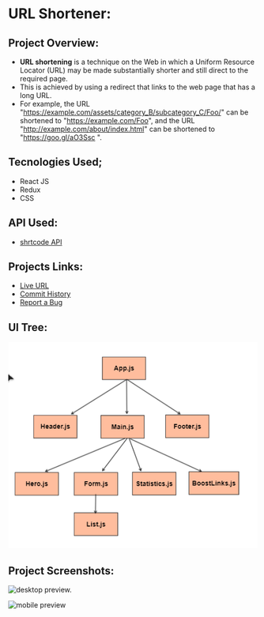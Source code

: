 # URL Shortener:

## Project Overview:
- **URL shortening** is a technique on the Web in which a Uniform Resource Locator (URL) may be made substantially shorter and still direct to the required page. 
- This is achieved by using a redirect that links to the web page that has a long URL. 
- For example, the URL "https://example.com/assets/category_B/subcategory_C/Foo/" can be shortened to "https://example.com/Foo", and the URL "http://example.com/about/index.html" can be shortened to "https://goo.gl/aO3Ssc ".


## Tecnologies Used;
- React JS
- Redux
- CSS


## API Used:
- [shrtcode API](https://shrtco.de/docs)

## Projects Links:
- [Live URL](https://shortly-url-shortener-bj.netlify.app/)
- [Commit History](https://github.com/BoshraJaber/url-shortner/commits/main)
- [Report a Bug](https://github.com/BoshraJaber/url-shortner/issues)

## UI Tree:

![UI Tree](ui_tree.png)



## Project Screenshots:

![desktop preview.](./desktop_preview.gif)

![mobile preview](./mobile_preview.gif)